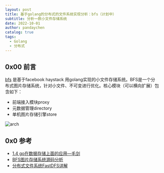 ```yaml
---
layout: post
title: 基于golang的分布式的文件系统实现分析：bfs（计划中）
subtitle: 分析一款小文件存储系统
date: 2022-10-01
author: pandaychen
catalog: true
tags:
  - Golang
  - 分布式
---
```


## 0x00 前言
[bfs](https://github.com/Terry-Mao/bfs) 是基于facebook haystack 用golang实现的小文件存储系统。BFS是一个分布式图片存储系统，针对小文件、不可变进行优化。核心模块（可以横向扩展）包含如下：
- 前端接入模块proxy
- 元数据管理directory
- 单机图片存储引擎store

![arch](https://raw.githubusercontent.com/pandaychen/pandaychen.github.io/master/blog_img/bfs/bfs-arch.png)


## 0x0 参考
-	[1.4 go在数据存储上面的应用—毛剑](https://www.slideshare.net/ssuserbefd12/14-go)
-	[BFS图片存储系统源码分析](https://scottzzq.gitbooks.io/bfs-source/content/)
- [分布式文件系统FastDFS详解](http://www.ityouknow.com/fastdfs/2018/01/06/distributed-file-system-fastdfs.html)